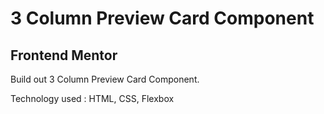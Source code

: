 # 3 Column Preview Card Component

## Frontend Mentor

Build out 3 Column Preview Card Component.

Technology used : HTML, CSS, Flexbox
